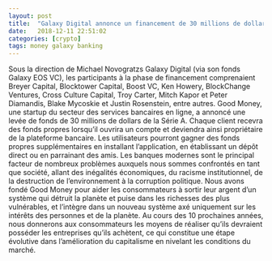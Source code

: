 ```yaml
---
layout: post
title:  "Galaxy Digital annonce un financement de 30 millions de dollars pour le démarrage d'un bon investissement dans le secteur de la cryptographie sociale"
date:   2018-12-11 22:51:02
categories: [crypto]
tags: money galaxy banking
---
```

Sous la direction de Michael Novogratzs Galaxy Digital (via son fonds Galaxy EOS VC), les participants à la phase de financement comprenaient Breyer Capital, Blocktower Capital, Boost VC, Ken Howery, BlockChange Ventures, Cross Culture Capital, Troy Carter, Mitch Kapor et Peter Diamandis, Blake Mycoskie et Justin Rosenstein, entre autres. Good Money, une startup du secteur des services bancaires en ligne, a annoncé une levée de fonds de 30 millions de dollars de la Série A. Chaque client recevra des fonds propres lorsqu’il ouvrira un compte et deviendra ainsi propriétaire de la plateforme bancaire. Les utilisateurs pourront gagner des fonds propres supplémentaires en installant l’application, en établissant un dépôt direct ou en parrainant des amis. Les banques modernes sont le principal facteur de nombreux problèmes auxquels nous sommes confrontés en tant que société, allant des inégalités économiques, du racisme institutionnel, de la destruction de l’environnement à la corruption politique. Nous avons fondé Good Money pour aider les consommateurs à sortir leur argent d’un système qui détruit la planète et puise dans les richesses des plus vulnérables, et l’intègre dans un nouveau système axé uniquement sur les intérêts des personnes et de la planète. Au cours des 10 prochaines années, nous donnerons aux consommateurs les moyens de réaliser qu’ils devraient posséder les entreprises qu’ils achètent, ce qui constitue une étape évolutive dans l’amélioration du capitalisme en nivelant les conditions du marché.
